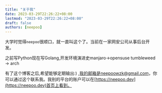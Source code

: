 ```yaml
---
title: "关于我"
date: 2023-03-29T22:26:22+08:00
lastmod: "2023-03-29T22:26:22+08:00"
draft: false
authors: [neepoo]
---
```


大学时觉得`neepoo`很顺口，就一直叫这个了。当前在一家网安公司从事后台开发。


之前写Python现在写Golang,开发环境演进史manjaro->opensuse tumbleweed -> arch

有了这个博客之后,希望能够定期输出:)
,我的邮箱是neepoowzk@gmail.com，你可以通过这个联系我。我别的平台的账户可以在[https://neepoo.dev](https://neepoo.dev)首页上看到。
